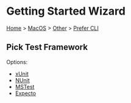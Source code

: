 # Getting Started Wizard

[Home](/docs/wiz/readme.md) > [MacOS](MacOS.md) > [Other](MacOS_Other.md) > [Prefer CLI](MacOS_Other_Cli.md)

## Pick Test Framework

Options:
 * [xUnit](MacOS_Other_Cli_xUnit.md)
 * [NUnit](MacOS_Other_Cli_NUnit.md)
 * [MSTest](MacOS_Other_Cli_MSTest.md)
 * [Expecto](MacOS_Other_Cli_Expecto.md)
